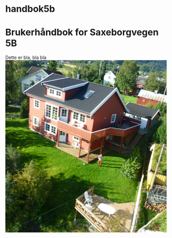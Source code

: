 # handbok5b
# Brukerhåndbok for Saxeborgvegen 5B
Dette er bla, bla bla
![Oversikt](saxeborgvegen_5b_drone_sor.png)
